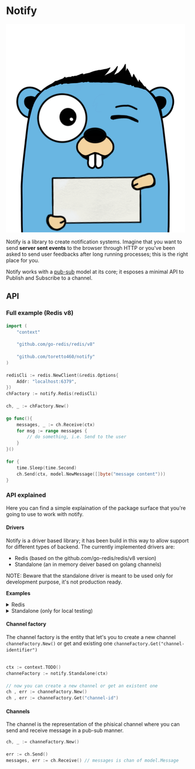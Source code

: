 # Notify

![gopher](./doc/gopher.png)

Notify is a library to create notification systems.
Imagine that you want to send **server sent events** to the browser through HTTP or you've been asked to send user feedbacks after long running processes; this is the right place for you.

Notify works with a [pub-sub](https://en.wikipedia.org/wiki/Publish%E2%80%93subscribe_pattern) model at its core; it esposes a minimal API to Publish and Subscribe to a channel.

## API 

### Full example (Redis v8)

```go
import (
	"context"

	"github.com/go-redis/redis/v8"

	"github.com/toretto460/notify"
)

redisCli := redis.NewClient(&redis.Options{
    Addr: "localhost:6379",
})
chFactory := notify.Redis(redisCli)

ch, _ := chFactory.New()

go func(){
    messages, _ := ch.Receive(ctx)
    for msg := range messages {
        // do something, i.e. Send to the user
    }
}()

for {
    time.Sleep(time.Second)
    ch.Send(ctx, model.NewMessage([]byte("message content")))
}
```

### API explained

Here you can find a simple explaination of the package surface that you're going to use to work with notify.

#### Drivers

Notify is a driver based library; it has been build in this way to allow support for different types of backend.
The currently implemented drivers are:

- Redis (based on the github.com/go-redis/redis/v8 version)
- Standalone (an in memory deiver based on golang channels)

NOTE: Beware that the standalone driver is meant to be used only for development purpose, it's not production ready.

**Examples**
 
<details>
<summary>Redis</summary>

```go

redisCli := redis.NewClient(&redis.Options{
    Addr: "localhost:6379",
})
redisDriver := driver.NewRedis(redisCli)

```
</details>

<details>
<summary>Standalone (only for local testing)</summary>

```go

ctx := context.TODO()
stdDriver := driver.NewStandalone(ctx)

```

</details>


#### Channel factory

The channel factory is the entity that let's you to create a new channel `channeFactory.New()` or get and existing one `channeFactory.Get("channel-identifier")`

```go

ctx := context.TODO()
channeFactory := notify.Standalone(ctx)

// now you can create a new channel or get an existent one
ch , err := channeFactory.New()
ch , err := channeFactory.Get("channel-id")
```

#### Channels

The channel is the representation of the phisical channel where you can send and receive message in a pub-sub manner.

```go
ch, _ := channeFactory.New()

err := ch.Send()
messages, err := ch.Receive() // messages is chan of model.Message
```